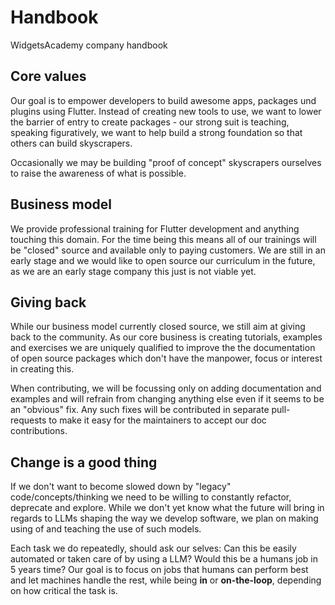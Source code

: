 # Handbook

WidgetsAcademy company handbook

## Core values

Our goal is to empower developers to build awesome apps, packages und plugins using Flutter.
Instead of creating new tools to use, we want to lower the barrier of entry to create packages - our strong suit is teaching, speaking figuratively, we want to help build a strong foundation so that others can build skyscrapers.

Occasionally we may be building "proof of concept" skyscrapers ourselves to raise the awareness of what is possible.

## Business model

We provide professional training for Flutter development and anything touching this domain. For the time being this means all of our trainings will be "closed" source and available only to paying customers. We are still in an early stage and we would like to open source our curriculum in the future, as we are an early stage company this just is not viable yet.

## Giving back

While our business model currently closed source, we still aim at giving back to the community. As our core business is creating tutorials, examples and exercises we are uniquely qualified to improve the the documentation of open source packages which don't have the manpower, focus or interest in creating this.

When contributing, we will be focussing only on adding documentation and examples and will refrain from changing anything else even if it seems to be an "obvious" fix. Any such fixes will be contributed in separate pull-requests to make it easy for the maintainers to accept our doc contributions.

## Change is a good thing

If we don't want to become slowed down by "legacy" code/concepts/thinking we need to be willing to constantly refactor, deprecate and explore. While we don't yet know what the future will bring in regards to LLMs shaping the way we develop software, we plan on making using of and teaching the use of such models.

Each task we do repeatedly, should ask our selves: Can this be easily automated or taken care of by using a LLM? Would this be a humans job in 5 years time? Our goal is to focus on jobs that humans can perform best and let machines handle the rest, while being **in** or **on-the-loop**, depending on how critical the task is.
